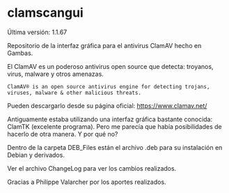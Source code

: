 # clamscangui
Última versión: 1.1.67

Repositorio de la interfaz gráfica para el antivirus ClamAV hecho en Gambas.

El ClamAV es un poderoso antivirus open source que detecta: troyanos, virus, malware y otros amenazas.

    ClamAV® is an open source antivirus engine for detecting trojans, viruses, malware & other malicious threats.

Pueden descargarlo desde su página oficial: https://www.clamav.net/

Antiguamente estaba utilizando una interfaz gráfica bastante conocida: ClamTK (excelente programa). Pero me parecía que había posibilidades de hacerlo de otra manera. 
Y por qué no?

Dentro de la carpeta DEB_Files están el archivo .deb para su instalación en Debian y derivados.

Ver el archivo ChangeLog para ver los cambios realizados. 

Gracias a Philippe Valarcher por los aportes realizados.


